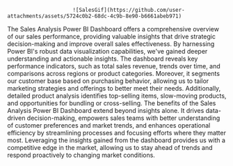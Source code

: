                          ![SalesGif](https://github.com/user-attachments/assets/5724c0b2-68dc-4c9b-8e90-b6661abeb971)




The Sales Analysis Power BI Dashboard offers a comprehensive overview of our sales performance, providing valuable insights that drive strategic decision-making and improve overall sales effectiveness. By harnessing Power BI's robust data visualization capabilities, we've gained deeper understanding and actionable insights. The dashboard reveals key performance indicators, such as total sales revenue, trends over time, and comparisons across regions or product categories. Moreover, it segments our customer base based on purchasing behavior, allowing us to tailor marketing strategies and offerings to better meet their needs. Additionally, detailed product analysis identifies top-selling items, slow-moving products, and opportunities for bundling or cross-selling.
The benefits of the Sales Analysis Power BI Dashboard extend beyond insights alone. It drives data-driven decision-making, empowers sales teams with better understanding of customer preferences and market trends, and enhances operational efficiency by streamlining processes and focusing efforts where they matter most. Leveraging the insights gained from the dashboard provides us with a competitive edge in the market, allowing us to stay ahead of trends and respond proactively to changing market conditions.

